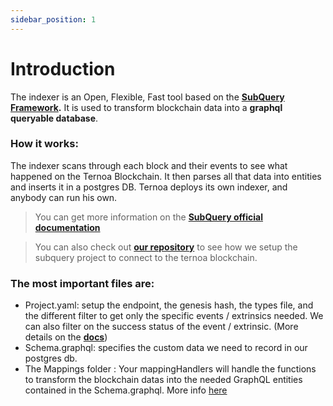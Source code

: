 ```yaml
---
sidebar_position: 1
---
```


# Introduction

The indexer is an Open, Flexible, Fast tool based on the **[SubQuery Framework](https://doc.subquery.network/).** It is used to transform blockchain data into a **graphql queryable database**. 

### How it works:
The indexer scans through each block and their events to see what happened on the Ternoa Blockchain. It then parses all that data into entities and inserts it in a postgres DB.
Ternoa deploys its own indexer, and anybody can run his own. 

> You can get more information on the **[SubQuery official documentation](https://doc.subquery.network/faqs/faqs.html)**

> You can also check out **[our repository](https://github.com/capsule-corp-ternoa/ternoa-subql)** to see how we setup the subquery project to connect to the ternoa blockchain.

### The most important files are:

-	Project.yaml: setup the endpoint, the genesis hash, the types file, and the different filter to get only the specific events / extrinsics needed. We can also filter on the success status of the event / extrinsic. (More details on the **[docs](https://doc.subquery.network/build/manifest/polkadot.html)**)
-	Schema.graphql: specifies the custom data we need to record in our postgres db.
-   The Mappings folder : Your mappingHandlers will handle the functions to transform the blockchain datas into the needed GraphQL entities contained in the Schema.graphql. More info [here](https://academy.subquery.network/build/mapping/polkadot.html)